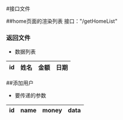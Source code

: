 #接口文件

##home页面的渲染列表
接口："/getHomeList"
### 返回文件
- 数据列表

id|姓名|金额|日期
-|-|-|-


##添加用户
- 要传递的参数

id|name|money|data
-|-|-|-|
